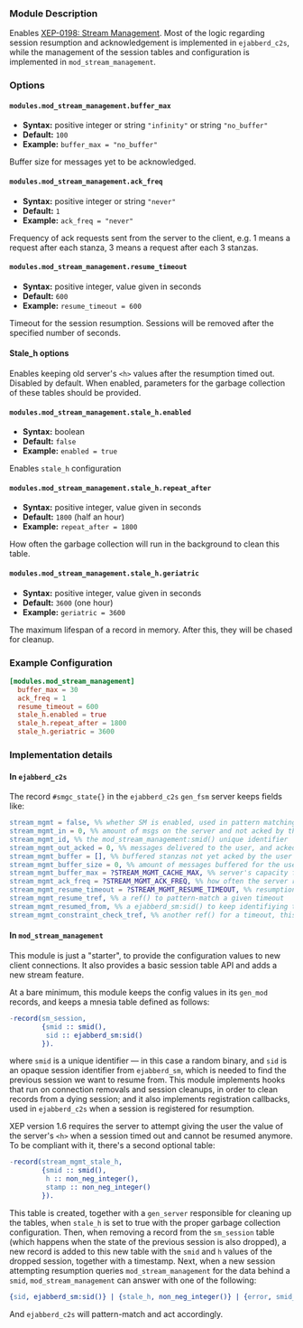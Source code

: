 ### Module Description

Enables [XEP-0198: Stream Management](http://xmpp.org/extensions/xep-0198.html).
Most of the logic regarding session resumption and acknowledgement is implemented in `ejabberd_c2s`,
while the management of the session tables and configuration is implemented in
`mod_stream_management`.

### Options

#### `modules.mod_stream_management.buffer_max`
* **Syntax:** positive integer or string `"infinity"` or string `"no_buffer"`
* **Default:** `100`
* **Example:** `buffer_max = "no_buffer"`

Buffer size for messages yet to be acknowledged.

#### `modules.mod_stream_management.ack_freq`
* **Syntax:** positive integer or string `"never"`
* **Default:** `1`
* **Example:** `ack_freq = "never"`

Frequency of ack requests sent from the server to the client, e.g. 1 means a request after each stanza, 3 means a request after each 3 stanzas.

#### `modules.mod_stream_management.resume_timeout`
* **Syntax:** positive integer, value given in seconds
* **Default:** `600`
* **Example:** `resume_timeout = 600`

Timeout for the session resumption. Sessions will be removed after the specified number of seconds.

#### Stale_h options
Enables keeping old server's `<h>` values after the resumption timed out. Disabled by default. When enabled, parameters for the garbage collection of these tables should be provided.

#### `modules.mod_stream_management.stale_h.enabled`
* **Syntax:** boolean
* **Default:** `false`
* **Example:** `enabled = true`

Enables `stale_h` configuration

#### `modules.mod_stream_management.stale_h.repeat_after`
* **Syntax:** positive integer, value given in seconds
* **Default:** `1800` (half an hour)
* **Example:** `repeat_after = 1800`

How often the garbage collection will run in the background to clean this table.

#### `modules.mod_stream_management.stale_h.geriatric`
* **Syntax:** positive integer, value given in seconds
* **Default:** `3600` (one hour)
* **Example:** `geriatric = 3600`

The maximum lifespan of a record in memory. After this, they will be chased for cleanup.

### Example Configuration

```toml
[modules.mod_stream_management]
  buffer_max = 30
  ack_freq = 1
  resume_timeout = 600
  stale_h.enabled = true
  stale_h.repeat_after = 1800
  stale_h.geriatric = 3600
```

### Implementation details

#### In `ejabberd_c2s`

The record `#smgc_state{}` in the `ejabberd_c2s` `gen_fsm` server keeps fields like:

```erlang
stream_mgmt = false, %% whether SM is enabled, used in pattern matching inside `ejabberd_c2s`
stream_mgmt_in = 0, %% amount of msgs on the server and not acked by the user (server's <h>)
stream_mgmt_id, %% the mod_stream_management:smid() unique identifier
stream_mgmt_out_acked = 0, %% messages delivered to the user, and acked by the user (user's <h>)
stream_mgmt_buffer = [], %% buffered stanzas not yet acked by the user
stream_mgmt_buffer_size = 0, %% amount of messages buffered for the user
stream_mgmt_buffer_max = ?STREAM_MGMT_CACHE_MAX, %% server's capacity for buffering
stream_mgmt_ack_freq = ?STREAM_MGMT_ACK_FREQ, %% how often the server requests acks
stream_mgmt_resume_timeout = ?STREAM_MGMT_RESUME_TIMEOUT, %% resumption timeout
stream_mgmt_resume_tref, %% a ref() to pattern-match a given timeout
stream_mgmt_resumed_from, %% a ejabberd_sm:sid() to keep identifiying the old session
stream_mgmt_constraint_check_tref, %% another ref() for a timeout, this time for buffer_full check
```

#### In `mod_stream_management`

This module is just a "starter", to provide the configuration values to new client connections. It
also provides a basic session table API and adds a new stream feature.

At a bare minimum, this module keeps the config values in its `gen_mod` records, and keeps a mnesia
table defined as follows:

```erlang
-record(sm_session,
        {smid :: smid(),
         sid :: ejabberd_sm:sid()
        }).
```

where `smid` is a unique identifier — in this case a random binary, and `sid` is an opaque session
identifier from `ejabberd_sm`, which is needed to find the previous session we want to resume from.
This module implements hooks that run on connection removals and session cleanups, in order to clean
records from a dying session; and it also implements registration callbacks, used in `ejabberd_c2s`
when a session is registered for resumption.

XEP version 1.6 requires the server to attempt giving the user the value of the server's `<h>` when
a session timed out and cannot be resumed anymore. To be compliant with it, there's a second
optional table:

```erlang
-record(stream_mgmt_stale_h,
        {smid :: smid(),
         h :: non_neg_integer(),
         stamp :: non_neg_integer()
        }).
```

This table is created, together with a `gen_server` responsible for cleaning up the tables, when
`stale_h` is set to true with the proper garbage collection configuration. Then, when removing a
record from the `sm_session` table (which happens when the state of the previous session is also
dropped), a new record is added to this new table with the `smid` and `h` values of the dropped
session, together with a timestamp. Next, when a new session attempting resumption queries
`mod_stream_management` for the data behind a `smid`, `mod_stream_management` can answer with one of
the following:

```erlang
{sid, ejabberd_sm:sid()} | {stale_h, non_neg_integer()} | {error, smid_not_found}.
```

And `ejabberd_c2s` will pattern-match and act accordingly.

